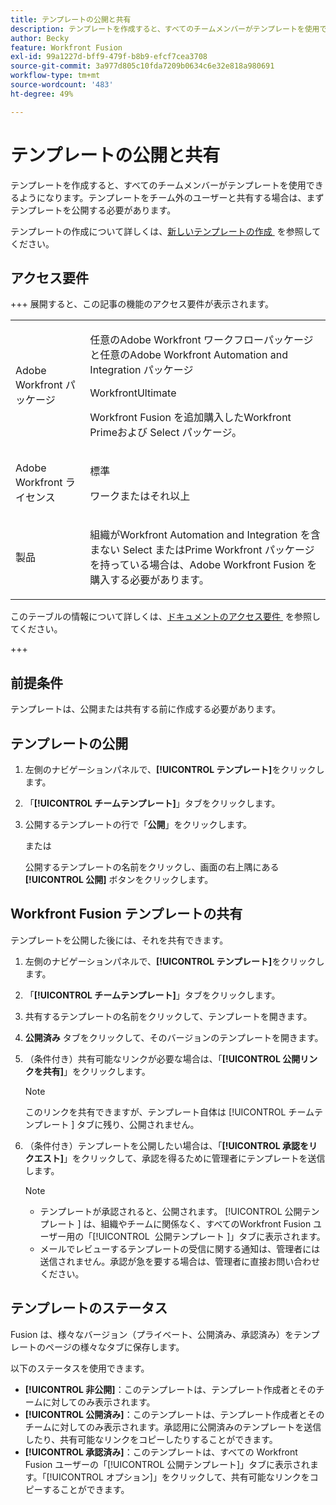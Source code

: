 ```yaml
---
title: テンプレートの公開と共有
description: テンプレートを作成すると、すべてのチームメンバーがテンプレートを使用できるようになります。テンプレートをチーム外のユーザーと共有する場合は、まずテンプレートを公開する必要があります。
author: Becky
feature: Workfront Fusion
exl-id: 99a1227d-bff9-479f-b8b9-efcf7cea3708
source-git-commit: 3a977d805c10fda7209b0634c6e32e818a980691
workflow-type: tm+mt
source-wordcount: '483'
ht-degree: 49%

---
```


# テンプレートの公開と共有

テンプレートを作成すると、すべてのチームメンバーがテンプレートを使用できるようになります。テンプレートをチーム外のユーザーと共有する場合は、まずテンプレートを公開する必要があります。

テンプレートの作成について詳しくは、[&#x200B; 新しいテンプレートの作成 &#x200B;](/help/workfront-fusion/create-and-manage-templates/create-new-fusion-templates.md) を参照してください。

## アクセス要件

+++ 展開すると、この記事の機能のアクセス要件が表示されます。

<table style="table-layout:auto">
 <col> 
 <col> 
 <tbody> 
  <tr> 
   <td role="rowheader">Adobe Workfront パッケージ</td> 
   <td> <p>任意のAdobe Workfront ワークフローパッケージと任意のAdobe Workfront Automation and Integration パッケージ</p><p>WorkfrontUltimate</p><p>Workfront Fusion を追加購入したWorkfront Primeおよび Select パッケージ。</p> </td> 
  </tr> 
  <tr data-mc-conditions=""> 
   <td role="rowheader">Adobe Workfront ライセンス</td> 
   <td> <p>標準</p><p>ワークまたはそれ以上</p> </td> 
  </tr> 
  <tr> 
   <td role="rowheader">製品</td> 
   <td>
   <p>組織がWorkfront Automation and Integration を含まない Select またはPrime Workfront パッケージを持っている場合は、Adobe Workfront Fusion を購入する必要があります。</li></ul>
   </td> 
  </tr>
 </tbody> 
</table>

このテーブルの情報について詳しくは、[&#x200B; ドキュメントのアクセス要件 &#x200B;](/help/workfront-fusion/references/licenses-and-roles/access-level-requirements-in-documentation.md) を参照してください。

+++

## 前提条件

テンプレートは、公開または共有する前に作成する必要があります。

## テンプレートの公開

1. 左側のナビゲーションパネルで、**[!UICONTROL テンプレート]**&#x200B;をクリックします。
1. 「**[!UICONTROL チームテンプレート]**」タブをクリックします。
1. 公開するテンプレートの行で「**公開**」をクリックします。

   または


   公開するテンプレートの名前をクリックし、画面の右上隅にある **[!UICONTROL 公開]** ボタンをクリックします。

## Workfront Fusion テンプレートの共有

テンプレートを公開した後には、それを共有できます。

1. 左側のナビゲーションパネルで、**[!UICONTROL テンプレート]**&#x200B;をクリックします。
1. 「**[!UICONTROL チームテンプレート]**」タブをクリックします。
1. 共有するテンプレートの名前をクリックして、テンプレートを開きます。
1. **公開済み** タブをクリックして、そのバージョンのテンプレートを開きます。
1. （条件付き）共有可能なリンクが必要な場合は、「**[!UICONTROL 公開リンクを共有]**」をクリックします。

   >[!NOTE]
   >
   >このリンクを共有できますが、テンプレート自体は [!UICONTROL &#x200B; チームテンプレート &#x200B;] タブに残り、公開されません。

1. （条件付き）テンプレートを公開したい場合は、「**[!UICONTROL 承認をリクエスト]**」をクリックして、承認を得るために管理者にテンプレートを送信します。

   >[!NOTE]
   >
   >* テンプレートが承認されると、公開されます。 [!UICONTROL &#x200B; 公開テンプレート &#x200B;] は、組織やチームに関係なく、すべてのWorkfront Fusion ユーザー用の「[!UICONTROL &#x200B; 公開テンプレート &#x200B;]」タブに表示されます。
   >* メールでレビューするテンプレートの受信に関する通知は、管理者には送信されません。承認が急を要する場合は、管理者に直接お問い合わせください。


## テンプレートのステータス

Fusion は、様々なバージョン（プライベート、公開済み、承認済み）をテンプレートのページの様々なタブに保存します。

以下のステータスを使用できます。

* **[!UICONTROL 非公開]**：このテンプレートは、テンプレート作成者とそのチームに対してのみ表示されます。
* **[!UICONTROL 公開済み]**：このテンプレートは、テンプレート作成者とそのチームに対してのみ表示されます。承認用に公開済みのテンプレートを送信したり、共有可能なリンクをコピーしたりすることができます。
* **[!UICONTROL 承認済み]**：このテンプレートは、すべての Workfront Fusion ユーザーの「[!UICONTROL 公開テンプレート]」タブに表示されます。「[!UICONTROL オプション]」をクリックして、共有可能なリンクをコピーすることができます。

<!--You can also check the status from the [!UICONTROL Team templates] tab. If a template is published, it will have an icon to the right of the template name.

* **Eye icon**: The template is published, it is visible only for the team, and the approval request was not sent.
* **Yellow checkmark icon**: The template is published, it is visible only for the team, and the approval request was sent.
* **Green checkmark icon**: The template is published and public. It is visible for any Workfront Fusion user in the [!UICONTROL Public templates] tab. It is also still visible in the [!UICONTROL Team templates] tab, and the template author or their team member can still edit it.

Templates without icons have [!UICONTROL Private] status. They are not published and are visible only to the team.
-->
